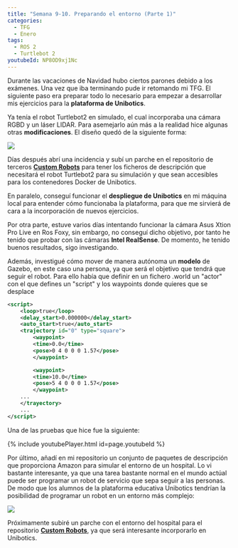 ```yaml
---
title: "Semana 9-10. Preparando el entorno (Parte 1)"
categories:
  - TFG
  - Enero
tags:
  - ROS 2
  - Turtlebot 2
youtubeId: NP8OD9xj1Nc
---
```


Durante las vacaciones de Navidad hubo ciertos parones debido a los exámenes. Una vez que iba terminando pude ir retomando mi TFG.
El siguiente paso era preparar todo lo necesario para empezar a desarrollar mis ejercicios para la **plataforma de Unibotics**.

Ya tenía el robot Turtlebot2 en simulado, el cual incorporaba una cámara RGBD y un láser LIDAR. Para asemejarlo aún más a la realidad hice algunas otras **modificaciones**. El diseño quedó de la siguiente forma:  

![](/2021-tfg-carlos-caminero/images/turtlebot2-sim-v2.png)  

Días después abrí una incidencia y subí un parche en el repositorio de terceros [**Custom Robots**](https://github.com/JdeRobot/CustomRobots/tree/foxy-devel) para tener los ficheros de descripción que necesitará el robot Turtlebot2 para su simulación y que sean accesibles para los contenedores Docker de Unibotics.

En paralelo, conseguí funcionar el **despliegue de Unibotics** en mi máquina local para entender cómo funcionaba la plataforma, para que me sirvierá de cara a la incorporación de nuevos ejercicios.

Por otra parte, estuve varios días intentando funcionar la cámara Asus Xtion Pro Live en Ros Foxy, sin embargo, no conseguí dicho objetivo, por tanto he tenido que probar con las cámaras **Intel RealSense**. De momento, he tenido buenos resultados, sigo investigando.

Además, investigué cómo mover de manera autónoma un **modelo** de Gazebo, en este caso una persona, ya que será el objetivo que tendrá que seguir el robot. Para ello había que definir en un fichero .world un "actor" con el que defines un "script" y los waypoints donde quieres que se desplace

~~~xml
<script>
    <loop>true</loop>
    <delay_start>0.000000</delay_start>
    <auto_start>true</auto_start>
    <trajectory id="0" type="square">
        <waypoint>
        <time>0.0</time>
        <pose>0 4 0 0 0 1.57</pose>
        </waypoint>

        <waypoint>
        <time>10.0</time>
        <pose>5 4 0 0 0 1.57</pose>
        </waypoint>
    ...
    </trayectory>
    ...
</script>
~~~

Una de las pruebas que hice fue la siguiente:

{% include youtubePlayer.html id=page.youtubeId %}  


Por último, añadí en mi repositorio un conjunto de paquetes de descripción que proporciona Amazon para simular el entorno de un hospital. Lo vi bastante interesante, ya que una tarea bastante normal en el mundo actúal puede ser programar un robot de servicio que sepa seguir a las personas. De modo que los alumnos de la plataforma educativa Unibotics tendrían la posibilidad de programar un robot en un entorno más complejo:

![](/2021-tfg-carlos-caminero/images/hospital_world.png)  

Próximamente subiré un parche con el entorno del hospital para el repositorio [**Custom Robots**](https://github.com/JdeRobot/CustomRobots/tree/foxy-devel), ya que será interesante incorporarlo en Unibotics.
